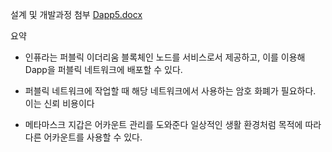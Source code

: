 설계 및 개발과정 첨부
[Dapp5.docx](https://github.com/JangDeukchun/BlockChain/files/8563477/Dapp5.docx)

요약

* 인퓨라는 퍼블릭 이더리움 블록체인 노드를 서비스로서 제공하고, 이를 이용해 Dapp을 퍼블릭 네트워크에 배포할 수 있다.

* 퍼블릭 네트워크에 작업할 때 해당 네트워크에서 사용하는 암호 화폐가 필요하다. 이는 신뢰 비용이다

* 메타마스크 지갑은 어카운트 관리를 도와준다 일상적인 생활 환경처럼 목적에 따라 다른 어카운트를 사용할 수 있다.

